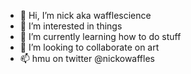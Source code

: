 - 👋 Hi, I’m nick aka wafflescience
- 👀 I’m interested in things
- 🌱 I’m currently learning how to do stuff
- 💞️ I’m looking to collaborate on art
- 📫 hmu on twitter @nickowaffles

